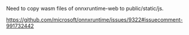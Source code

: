 
Need to copy wasm files of onnxruntime-web to public/static/js.

https://github.com/microsoft/onnxruntime/issues/9322#issuecomment-991732442
